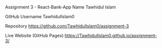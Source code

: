 Assignment 3 - React-Bank-App
Name
Tawhidul Islam

GitHub Username
TawhidulIslam0

Repository
https://github.com/TawhidulIslam0/assignment-3

Live Website (GitHub Pages)
https://TawhidulIslam0.github.io/assignment-3/
